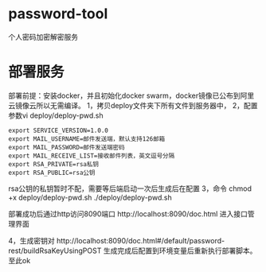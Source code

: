 # password-tool
个人密码加密解密服务

# 部署服务
部署前提：安装docker，并且初始化docker swarm，docker镜像已公布到阿里云镜像云所以无需编译。
1，拷贝deploy文件夹下所有文件到服务器中，
2，配置参数vi deploy/deploy-pwd.sh
```
export SERVICE_VERSION=1.0.0
export MAIL_USERNAME=邮件发送端，默认支持126邮箱
export MAIL_PASSWORD=邮件发送端密码
export MAIL_RECEIVE_LIST=接收邮件列表，英文逗号分隔
export RSA_PRIVATE=rsa私钥
export RSA_PUBLIC=rsa公钥
```
rsa公钥的私钥暂时不配，需要等后端启动一次后生成后在配置
3，命令
chmod +x deploy/deploy-pwd.sh
./deploy/deploy-pwd.sh

部署成功后通过http访问8090端口
http://localhost:8090/doc.html 进入接口管理界面

4，生成密钥对
http://localhost:8090/doc.html#/default/password-rest/buildRsaKeyUsingPOST
生成完成后配置到环境变量后重新执行部署脚本。至此ok
